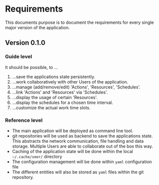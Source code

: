 # Requirements

This documents purpose is to document the requirements for every single major
version of the application.

## Version 0.1.0

### Guide level

It should be possible, to …

1. …save the applications state persistently.
2. …work collaboratively with other Users of the application.
3. …manage (add/remove/edit) 'Actions', 'Resources', 'Schedules'.
4. …link 'Actions' and 'Resources' via 'Schedules'.
5. …display the usage of certain 'Resources'.
6. …display the schedules for a chosen time interval.
7. …customize the actual work time slots.

### Reference level

- The main application will be deployed as command line tool.
- git repositories will be used as backend to save the applications state. This
  abstracts the network communication, file handling and data storage. Multiple
  Users are able to collaborate out of the box this way.
- Caching of the application state will be done within the local
  `~/.cache/seer/` directory
- The configuration management will be done within `yaml` configuration file
- The different entities will also be stored as `yaml` files within the git
  repository.
